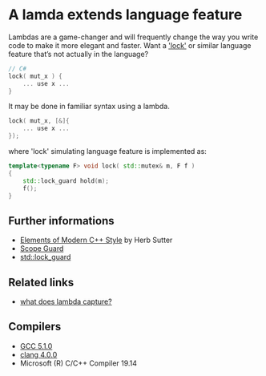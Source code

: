 # A lamda extends language feature
Lambdas are a game-changer and will frequently change the way you write code to make it more elegant and faster. 
Want a ['lock'](https://docs.microsoft.com/en-us/dotnet/csharp/language-reference/keywords/lock-statement) or similar language feature that’s not actually in the language? 
```cpp
// C#
lock( mut_x ) {
    ... use x ...
}
```
It may be done in familiar syntax using a lambda.
```cpp
lock( mut_x, [&]{
    ... use x ...
});
```
where 'lock' simulating language feature is implemented as:
```cpp
template<typename F> void lock( std::mutex& m, F f ) 
{ 
    std::lock_guard hold(m);
    f(); 
}
```
## Further informations
* [Elements of Modern C++ Style](https://herbsutter.com/elements-of-modern-c-style/) by Herb Sutter
* [Scope Guard](https://en.wikibooks.org/wiki/More_C%2B%2B_Idioms/Scope_Guard)
* [std::lock_guard](https://en.cppreference.com/w/cpp/thread/lock_guard)

## Related links
* [what does lambda capture?](https://github.com/nikolaAV/Storehouse-Of-Knowledge/blob/master/questions/README.md#lambda-capture-of-globals)

## Compilers
* [GCC 5.1.0](https://wandbox.org/)
* [clang 4.0.0](https://wandbox.org/)
* Microsoft (R) C/C++ Compiler 19.14 
